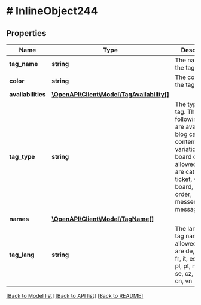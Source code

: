 # # InlineObject244

## Properties

Name | Type | Description | Notes
------------ | ------------- | ------------- | -------------
**tag_name** | **string** | The name of the tag. | 
**color** | **string** | The color for the tag optional | [optional] 
**availabilities** | [**\OpenAPI\Client\Model\TagAvailability[]**](TagAvailability.md) |  | [optional] 
**tag_type** | **string** | The type of the tag. The following types are available.  blog category content_page variation ticket board order   allowed values are category, ticket, variation, board, contact, order, messenger, messageBillable | 
**names** | [**\OpenAPI\Client\Model\TagName[]**](TagName.md) |  | 
**tag_lang** | **string** | The lang of the tag name.  allowed values are de, en, bg, fr, it, es, tr, nl, pl, pt, nn, ro, da, se, cz, ru, sk, cn, vn | 

[[Back to Model list]](../../README.md#documentation-for-models) [[Back to API list]](../../README.md#documentation-for-api-endpoints) [[Back to README]](../../README.md)


